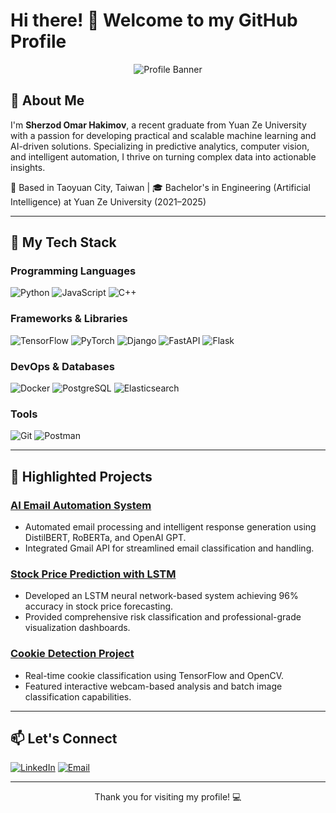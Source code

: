 # Hi there! 👋 Welcome to my GitHub Profile

<p align="center"><img src="./images/computer.gif" alt="Profile Banner"/></p>

## 🚀 About Me

I'm **Sherzod Omar Hakimov**, a recent graduate from Yuan Ze University with a passion for developing practical and scalable machine learning and AI-driven solutions. Specializing in predictive analytics, computer vision, and intelligent automation, I thrive on turning complex data into actionable insights.

📍 Based in Taoyuan City, Taiwan | 🎓 Bachelor's in Engineering (Artificial Intelligence) at Yuan Ze University (2021–2025)

---

## 🔧 My Tech Stack

### Programming Languages

![Python](https://img.shields.io/badge/Python-3776AB?style=for-the-badge\&logo=python\&logoColor=white)
![JavaScript](https://img.shields.io/badge/JavaScript-F7DF1E?style=for-the-badge\&logo=javascript\&logoColor=black)
![C++](https://img.shields.io/badge/C%2B%2B-00599C?style=for-the-badge\&logo=c%2B%2B\&logoColor=white)

### Frameworks & Libraries

![TensorFlow](https://img.shields.io/badge/TensorFlow-FF6F00?style=for-the-badge\&logo=tensorflow\&logoColor=white)
![PyTorch](https://img.shields.io/badge/PyTorch-EE4C2C?style=for-the-badge\&logo=pytorch\&logoColor=white)
![Django](https://img.shields.io/badge/Django-092E20?style=for-the-badge\&logo=django\&logoColor=white)
![FastAPI](https://img.shields.io/badge/FastAPI-009688?style=for-the-badge\&logo=fastapi\&logoColor=white)
![Flask](https://img.shields.io/badge/Flask-000000?style=for-the-badge\&logo=flask\&logoColor=white)

### DevOps & Databases

![Docker](https://img.shields.io/badge/Docker-2496ED?style=for-the-badge\&logo=docker\&logoColor=white)
![PostgreSQL](https://img.shields.io/badge/PostgreSQL-336791?style=for-the-badge\&logo=postgresql\&logoColor=white)
![Elasticsearch](https://img.shields.io/badge/Elasticsearch-005571?style=for-the-badge\&logo=elasticsearch\&logoColor=white)

### Tools

![Git](https://img.shields.io/badge/Git-F05032?style=for-the-badge\&logo=git\&logoColor=white)
![Postman](https://img.shields.io/badge/Postman-FF6C37?style=for-the-badge\&logo=postman\&logoColor=white)

---

## 🌟 Highlighted Projects

### [AI Email Automation System](#)

* Automated email processing and intelligent response generation using DistilBERT, RoBERTa, and OpenAI GPT.
* Integrated Gmail API for streamlined email classification and handling.

### [Stock Price Prediction with LSTM](#)

* Developed an LSTM neural network-based system achieving 96% accuracy in stock price forecasting.
* Provided comprehensive risk classification and professional-grade visualization dashboards.

### [Cookie Detection Project](#)

* Real-time cookie classification using TensorFlow and OpenCV.
* Featured interactive webcam-based analysis and batch image classification capabilities.

---

## 📫 Let's Connect

[![LinkedIn](https://img.shields.io/badge/LinkedIn-0A66C2?style=for-the-badge\&logo=linkedin\&logoColor=white)](https://linkedin.com/in/omarhakimov)
[![Email](https://img.shields.io/badge/Email-EA4335?style=for-the-badge\&logo=gmail\&logoColor=white)](mailto:omarabduhakim1@gmail.com)

---

<p align="center">Thank you for visiting my profile! 💻</p>
